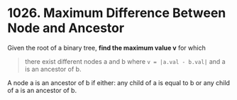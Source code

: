 # 1026. Maximum Difference Between Node and Ancestor

Given the root of a binary tree, **find the maximum value v** for which 
> there exist different nodes a and b where 
    `v = |a.val - b.val|` 
    and a is an ancestor of b.

A node a is an ancestor of b if either: any child of a is equal to b or any child of a is an ancestor of b. 